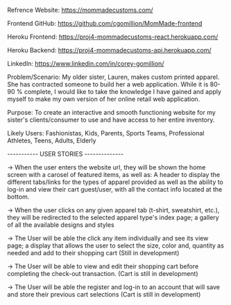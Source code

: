 Refrence Website: https://mommadecustoms.com/

Frontend GitHub: https://github.com/cgomillion/MomMade-frontend

Heroku Frontend: https://proj4-mommadecustoms-react.herokuapp.com/

Heroku Backend: https://proj4-mommadecustoms-api.herokuapp.com/

LinkedIn: https://www.linkedin.com/in/corey-gomillion/




Problem/Scenario: My older sister, Lauren, makes custom printed apparel. She has contracted someone to build her a web application. While it is 80-90 % complete, I would like to take the knowledge I have gained and apply myself to make my own version of her online retail web application.

Purpose: To create an interactive and smooth functioning website for my sister's clients/consumer to use and have access to her entire inventory.

Likely Users: Fashionistas, Kids, Parents, Sports Teams, Professional Athletes, Teens, Adults, Elderly


-----------  USER STORIES  --------------

-> When the user enters the website url, they will be shown the home screen with a carosel of featured items, as well as: A header to display the different tabs/links for the types of apparel provided as well as the ability to log-in and view their cart guest/user, with all the contact info located at the bottom.

-> When the user clicks on any given apparel tab (t-shirt, sweatshirt, etc.), they will be redirected to the selected apparel type's index page; a gallery of all the available designs and styles

-> The User will be able the click any item individually and see its view page; a display that allows the user to select the size, color and, quantity as needed and add to their shopping cart (Still in development)

-> The User will be able to view and edit their shopping cart  before completing the check-out transaction. (Cart is still in development)

-> The User will be able the register and log-in to an account that will save and store their previous cart selections (Cart is still in development)
